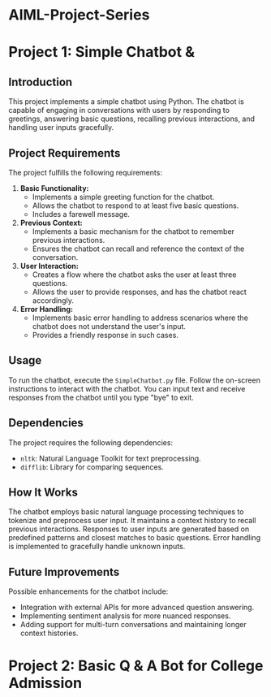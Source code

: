 # AIML-Project-Series

# Project 1: Simple Chatbot &amp;

## Introduction
This project implements a simple chatbot using Python. The chatbot is capable of engaging in conversations with users by responding to greetings, answering basic questions, recalling previous interactions, and handling user inputs gracefully.

## Project Requirements
The project fulfills the following requirements:
1. **Basic Functionality:**
    - Implements a simple greeting function for the chatbot.
    - Allows the chatbot to respond to at least five basic questions.
    - Includes a farewell message.
2. **Previous Context:**
    - Implements a basic mechanism for the chatbot to remember previous interactions.
    - Ensures the chatbot can recall and reference the context of the conversation.
3. **User Interaction:**
    - Creates a flow where the chatbot asks the user at least three questions.
    - Allows the user to provide responses, and has the chatbot react accordingly.
4. **Error Handling:**
    - Implements basic error handling to address scenarios where the chatbot does not understand the user's input.
    - Provides a friendly response in such cases.

## Usage
To run the chatbot, execute the `SimpleChatbot.py` file. Follow the on-screen instructions to interact with the chatbot. You can input text and receive responses from the chatbot until you type "bye" to exit.

## Dependencies
The project requires the following dependencies:
- `nltk`: Natural Language Toolkit for text preprocessing.
- `difflib`: Library for comparing sequences.

## How It Works
The chatbot employs basic natural language processing techniques to tokenize and preprocess user input. It maintains a context history to recall previous interactions. Responses to user inputs are generated based on predefined patterns and closest matches to basic questions. Error handling is implemented to gracefully handle unknown inputs.

## Future Improvements
Possible enhancements for the chatbot include:
- Integration with external APIs for more advanced question answering.
- Implementing sentiment analysis for more nuanced responses.
- Adding support for multi-turn conversations and maintaining longer context histories.


# Project 2: Basic Q &amp; A Bot for College Admission
